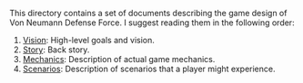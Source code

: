 This directory contains a set of documents describing the game design of Von
Neumann Defense Force. I suggest reading them in the following order:

1. [Vision](https://github.com/hannobraun/vndf/blob/master/docs/game-design/vision.md):
   High-level goals and vision.
1. [Story](https://github.com/hannobraun/vndf/blob/master/docs/game-design/story.md):
   Back story.
1. [Mechanics](https://github.com/hannobraun/vndf/blob/master/docs/game-design/mechanics.md):
   Description of actual game mechanics.
1. [Scenarios](https://github.com/hannobraun/vndf/blob/master/docs/game-design/scenarios.md):
   Description of scenarios that a player might experience.
